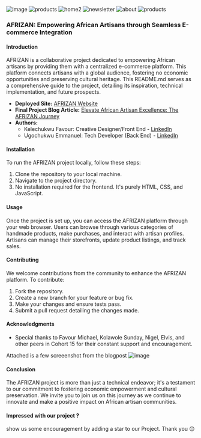 ![image](https://github.com/kelechukwufavour/AFRIZAN-MVP/assets/125453849/bc672bc7-4805-4a0f-aaee-2439b55a323c)
![products](https://github.com/kelechukwufavour/AFRIZAN-MVP/assets/34918992/eac064a8-261c-42ad-9e92-477ca504f4ef)
![home2](https://github.com/kelechukwufavour/AFRIZAN-MVP/assets/34918992/06ce62c0-bc11-47bb-a15a-fba0f286919d)
![newsletter](https://github.com/kelechukwufavour/AFRIZAN-MVP/assets/34918992/38ac57fe-78e4-4490-991c-2da43c262b84)
![about](https://github.com/kelechukwufavour/AFRIZAN-MVP/assets/34918992/df993353-9c16-4e4e-9c76-f770c61cd3ac)
![products](https://github.com/kelechukwufavour/AFRIZAN-MVP/assets/34918992/fe8f911c-ee84-43f9-88b3-fbef29203105)

### AFRIZAN: Empowering African Artisans through Seamless E-commerce Integration

#### Introduction
AFRIZAN is a collaborative project dedicated to empowering African artisans by providing them with a centralized e-commerce platform. This platform connects artisans with a global audience, fostering no economic opportunities and preserving cultural heritage. This README.md serves as a comprehensive guide to the project, detailing its inspiration, technical implementation, and future prospects.

- **Deployed Site:** [AFRIZAN Website](https://example.com)
- **Final Project Blog Article:** [Elevate African Artisan Excellence: The AFRIZAN Journey](https://example.com/blog)
- **Authors:**
  - Kelechukwu Favour: Creative Designer/Front End - [LinkedIn](https://linkedin.com/kelechukwufavour)
  - Ugochukwu Emmanuel: Tech Developer (Back End) - [LinkedIn](https://linkedin.com/ugochukwuemmanuel)

#### Installation
To run the AFRIZAN project locally, follow these steps:
1. Clone the repository to your local machine.
2. Navigate to the project directory.
3. No installation required for the frontend. It's purely HTML, CSS, and JavaScript.

#### Usage
Once the project is set up, you can access the AFRIZAN platform through your web browser. Users can browse through various categories of handmade products, make purchases, and interact with artisan profiles. Artisans can manage their storefronts, update product listings, and track sales.

#### Contributing
We welcome contributions from the community to enhance the AFRIZAN platform. To contribute:
1. Fork the repository.
2. Create a new branch for your feature or bug fix.
3. Make your changes and ensure tests pass.
4. Submit a pull request detailing the changes made.

#### Acknowledgments
- Special thanks to Favour Michael, Kolawole Sunday, Nigel, Elvis, and other peers in Cohort 15 for their constant support and encouragement.

Attached is a few screeenshot from the blogpost
![image](https://github.com/kelechukwufavour/AFRIZAN-MVP/assets/125453849/28dc9729-471c-4e59-8ef8-ec3e60499918)

#### Conclusion
The AFRIZAN project is more than just a technical endeavor; it's a testament to our commitment to fostering economic empowerment and cultural preservation. We invite you to join us on this journey as we continue to innovate and make a positive impact on African artisan communities.

#### Impressed with our project ?
show us some encouragement by adding a star to our Project. Thank you 😊
